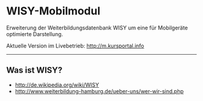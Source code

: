 WISY-Mobilmodul
===============

Erweiterung der Weiterbildungsdatenbank WISY um eine für Mobilgeräte optimierte Darstellung.

Aktuelle Version im Livebetrieb: http://m.kursportal.info


---

## Was ist WISY?

* http://de.wikipedia.org/wiki/WISY
* http://www.weiterbildung-hamburg.de/ueber-uns/wer-wir-sind.php